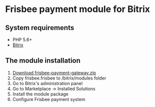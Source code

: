 # Frisbee payment module for Bitrix

## System requirements

* PHP 5.6+
* [Bitrix](https://www.bitrix24.com/)

## The module installation

1. [Download frisbee-payment-gateway.zip](https://github.com/frisbee-ua/bitrix-payment-gateway/blob/master/frisbee-payment-gateway.zip?raw=true)
2. Copy frisbee.frisbee to /bitrix/modules folder
3. Go to Bitrix's administration panel
4. Go to Marketplace -> Installed Solutions
5. Install the module package
6. Configure Frisbee payment system 
